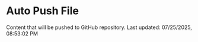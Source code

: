 # Auto Push File

Content that will be pushed to GitHub repository.
Last updated: 07/25/2025, 08:53:02 PM